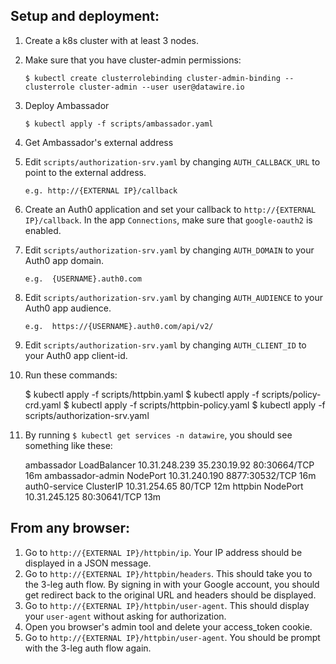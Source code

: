 ## Setup and deployment:

 1. Create a k8s cluster with at least 3 nodes.

 2. Make sure that you have cluster-admin permissions:

        $ kubectl create clusterrolebinding cluster-admin-binding --clusterrole cluster-admin --user user@datawire.io

 3. Deploy Ambassador

        $ kubectl apply -f scripts/ambassador.yaml

 4. Get Ambassador's external address

 5. Edit `scripts/authorization-srv.yaml` by changing
    `AUTH_CALLBACK_URL` to point to the external address.

        e.g. http://{EXTERNAL IP}/callback

 6. Create an Auth0 application and set your callback to
    `http://{EXTERNAL IP}/callback`. In the app `Connections`, make
    sure that `google-oauth2` is enabled.

 7. Edit `scripts/authorization-srv.yaml` by changing `AUTH_DOMAIN` to
    your Auth0 app domain.

        e.g.  {USERNAME}.auth0.com

 8. Edit `scripts/authorization-srv.yaml` by changing `AUTH_AUDIENCE`
     to your Auth0 app audience.

        e.g.  https://{USERNAME}.auth0.com/api/v2/

 9. Edit `scripts/authorization-srv.yaml` by changing `AUTH_CLIENT_ID`
    to your Auth0 app client-id.

 10. Run these commands:

        $ kubectl apply -f scripts/httpbin.yaml
        $ kubectl apply -f scripts/policy-crd.yaml
        $ kubectl apply -f scripts/httpbin-policy.yaml
        $ kubectl apply -f scripts/authorization-srv.yaml

 11. By running `$ kubectl get services -n datawire`, you should see
     something like these:

        ambassador         LoadBalancer   10.31.248.239   35.230.19.92   80:30664/TCP     16m
        ambassador-admin   NodePort       10.31.240.190   <none>         8877:30532/TCP   16m
        auth0-service      ClusterIP      10.31.254.65    <none>         80/TCP           12m
        httpbin            NodePort       10.31.245.125   <none>         80:30641/TCP     13m

## From any browser:

 1. Go to `http://{EXTERNAL IP}/httpbin/ip`. Your IP address should be
    displayed in a JSON message.
 2. Go to `http://{EXTERNAL IP}/httpbin/headers`. This should take you
    to the 3-leg auth flow. By signing in with your Google account,
    you should get redirect back to the original URL and headers
    should be displayed.
 3. Go to `http://{EXTERNAL IP}/httpbin/user-agent`. This should
    display your `user-agent` without asking for authorization.
 4. Open you browser's admin tool and delete your access_token cookie.
 5. Go to `http://{EXTERNAL IP}/httpbin/user-agent`. You should be
    prompt with the 3-leg auth flow again.
